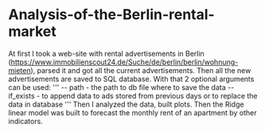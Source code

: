 # Analysis-of-the-Berlin-rental-market
At first I took a web-site with rental advertisements in Berlin (https://www.immobilienscout24.de/Suche/de/berlin/berlin/wohnung-mieten), parsed it and got all the current advertisements. Then all the new advertisements are saved to SQL database. With that 2 optional arguments can be used:
'''
-- path - the path to db file where to save the data
-- if_exists - to append data to ads stored from previous days or to replace the data in database
'''
Then I analyzed the data, built plots. Then the Ridge linear model was built to forecast the monthly rent of an apartment by other indicators.
